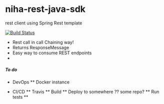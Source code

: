 # niha-rest-java-sdk
rest client using Spring Rest template

[![Build Status](https://travis-ci.org/niha-jay/niha-rest-java-sdk.svg?branch=dev)](https://travis-ci.org/niha-jay/niha-rest-java-sdk)

* Rest call in call Chaining way!
* Returns ResponseMessage
* Easy way to consume REST endpoints
* 

##### To do
* DevOps
** Docker instance

* CI/CD
** Travis 
** Build
** Deploy to somewhere ?? some repo?
** Run tests
** 
